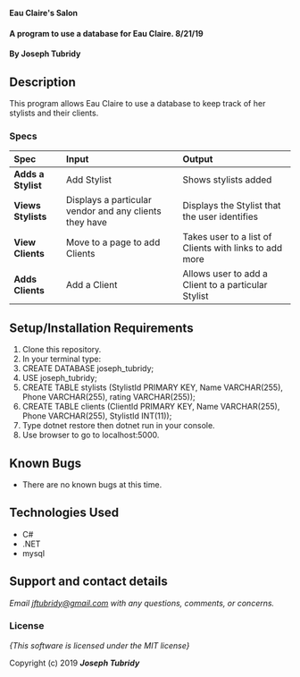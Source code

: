 **Eau Claire's Salon**

#### A program to use a database for Eau Claire. 8/21/19

#### By **Joseph Tubridy**

## Description

This program allows Eau Claire to use a database to keep track of her stylists and their clients. 


### Specs
| Spec | Input | Output |
| :-------------     | :------------- | :------------- |
| **Adds a Stylist** | Add Stylist | Shows stylists added |
| **Views Stylists** | Displays a particular vendor and any clients they have | Displays the Stylist that the user identifies |
| **View Clients** | Move to a page to add Clients | Takes user to a list of Clients with links to add more |
| **Adds Clients** | Add a Client | Allows user to add a Client to a particular Stylist |

## Setup/Installation Requirements

1. Clone this repository.
2. In your terminal type:
3. CREATE DATABASE joseph_tubridy;
4. USE joseph_tubridy;
5. CREATE TABLE stylists (StylistId PRIMARY KEY, Name VARCHAR(255), Phone VARCHAR(255), rating VARCHAR(255));
6. CREATE TABLE clients (ClientId PRIMARY KEY, Name VARCHAR(255), Phone VARCHAR(255), StylistId INT(11));
7. Type dotnet restore then dotnet run in your console.
8. Use browser to go to localhost:5000.

## Known Bugs
* There are no known bugs at this time.

## Technologies Used
* C#
* .NET
* mysql

## Support and contact details

_Email jftubridy@gmail.com with any questions, comments, or concerns._

### License

*{This software is licensed under the MIT license}*

Copyright (c) 2019 **_Joseph Tubridy_**